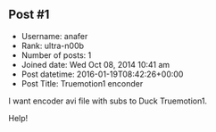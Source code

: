 ## Post #1
- Username: anafer
- Rank: ultra-n00b
- Number of posts: 1
- Joined date: Wed Oct 08, 2014 10:41 am
- Post datetime: 2016-01-19T08:42:26+00:00
- Post Title: Truemotion1 enconder

I want encoder avi file with subs to Duck Truemotion1.

Help!
